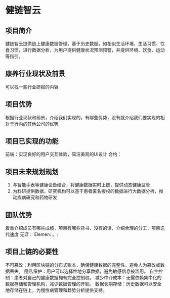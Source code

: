 # 健链智云
## 项目简介
健链智云提供链上健康数据管理，基于历史数据，如相似生活环境、生活习惯、饮食习惯，进行数据分析，为用户提供健康状况预测预警，并提供环境、饮食、运动等指引。
## 康养行业现状及前景
可以找一些行业研报的内容

## 项目优势
根据行业现状和前景，介绍我们实现的，有哪些优势，没有就介绍我们要实现的相对于行内的其他公司的优势

## 项目已实现的功能
前端：实现良好的用户交互体验，简洁美观的UI设计
合约：

## 项目未来规划规划
1. 与智能手表等健康设备结合，将健康数据实时上链，提供动态健康监管
2. 为科研提供数据，研究机构可以基于患者匿名授权的数据进行大数据分析，推动疾病研究和药物研发

## 团队优势
着重介绍成员有哪些成绩，项目有哪些背书，没有的话，介绍合理的分工，项目迭代速度
无涯：
Elemen:
。:

## 项目上链的必要性
不可篡改：利用区块链的分布式账本，确保健康数据的完整性，避免人为篡改或数据丢失。
隐私保护：用户可以选择性地分享数据，避免敏感信息被滥用。
自主控制：患者对自己的健康数据拥有完全控制权。
减少中介成本：无需依赖集中化的数据存储和管理机构，减少数据管理的开销。
数据长期存储：历史数据可以安全地存储在链上，为慢性病管理和趋势分析提供支持。

